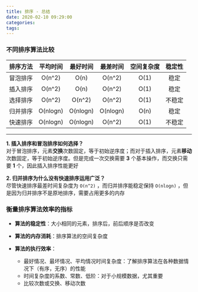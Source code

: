 ```yaml
---
title: 排序 - 总结
date: 2020-02-10 09:29:00
categories: 
tags:
---
```

### 不同排序算法比较
| 排序方法 |  平均时间  | 最好时间 | 最差时间 | 空间复杂度 | 稳定性 |
| :--: | :--: | :--: | :--: | :--: | :--: |
| 冒泡排序 | O(n^2) | O(n) | O(n^2) | O(1) | 稳定 |
| 插入排序 | O(n^2) | O(n) | O(n^2) | O(1) | 稳定 |
| 选择排序 | O(n^2) | O(n^2) | O(n^2) | O(1) | 不稳定 |
| 归并排序 | O(nlogn) | O(nlogn) | O(nlogn) | O(n) | 稳定 |
| 快速排序 | O(nlogn) | O(nlogn) | O(n^2) | O(1) | 不稳定 |


---
**1. 插入排序和冒泡排序如何选择？**  
对于冒泡排序，元素**交换**次数固定，等于初始逆序度；而对于插入排序，元素**移动**次数固定，等于初始逆序度。但是完成一次交换需要 **3** 个基本操作，而交换只需要 **1** 个，因此插入排序性能更好

**2. 归并排序为什么没有快速排序运用广泛？**  
尽管快速排序最差时间复杂度为 `O(n^2)` ，而归并排序能稳定保持 `O(nlogn)` ，但是因为归并排序不是原地排序，需要占用更多的内存

### 衡量排序算法效率的指标
- **算法的稳定性**：大小相同的元素，排序后，前后顺序是否改变

- **算法的内存消耗**：排序算法的空间复杂度

- **算法的执行效率**：
    + 最好情况、最坏情况、平均情况时间复杂度：了解排序算法在各种数据情况下（有序，无序）的性能
    + 时间复杂度的系数、常数、低阶：对于小规模数据，尤其重要
    + 比较次数或交换、移动次数







